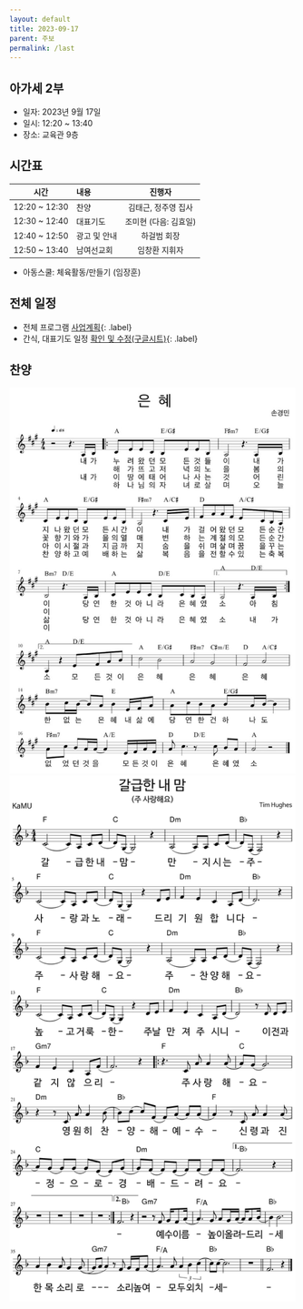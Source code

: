 ```yaml
---
layout: default
title: 2023-09-17
parent: 주보
permalink: /last
---
```


## 아가세 2부
- 일자: 2023년 9월 17일
- 일시: 12:20 ~ 13:40
- 장소: 교육관 9층

## 시간표

|시간| 내용 | 진행자|
|:---:|:-------------------------------------------|:----:|
| 12:20 ~ 12:30 | 찬양 | 김태근, 정주영 집사|
| 12:30 ~ 12:40 | 대표기도 | 조미현 (다음: 김효일) |
| 12:40 ~ 12:50 | 광고 및 안내| 하걸범 회장|
| 12:50 ~ 13:40 | 남여선교회 | 임창환 지휘자|

- 아동스쿨: 체육활동/만들기  (임장훈)

## 전체 일정

- 전체 프로그램 [사업계획](schedule){: .label}
- 간식, 대표기도 일정 [확인 및 수정(구글시트)](https://docs.google.com/spreadsheets/d/1lbI19_aBxfNdhaPLaUOwoYV0HYdjHeSiXNjnpaHt0dw/edit?usp=sharing){: .label}

## 찬양

![](attachments/2023-09-17_1.jpeg)
![](attachments/2023-09-17_2.png)

